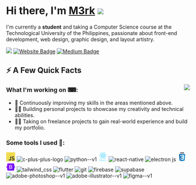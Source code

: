 <div>
   <h1>Hi there, I'm <a href="https://portfolio-chi-beryl-23.vercel.app/home">M3rk</a> <img src="https://media.giphy.com/media/hvRJCLFzcasrR4ia7z/giphy.gif" width="25px"> </h1>
   <p>I'm currently a <strong>student</strong> and taking a Computer Science course at the Technological University of the Philippines, passionate about front-end development, web design, graphic design, and layout artistry.</p>
   <a href="https://github.com/antonkomarev/github-profile-views-counter"><img src="https://komarev.com/ghpvc/?username=finnsatoshi03&style=flat"></a> <a href="https://web.facebook.com/FabulousEggPie/"><img src="https://img.shields.io/badge/-fabulousEggPie-4E69C8?style=flat-square&amp;labelColor=4E69C8&amp;logo=Facebook&amp;link=https://web.facebook.com/FabulousEggPie/" alt="Website Badge"></a> <a href="https://portfolio-chi-beryl-23.vercel.app/"><img src="https://img.shields.io/badge/-m3rk-0A0A0A?style=flat-square&amp;labelColor=0A0A0A&amp;logo=Vercel&amp;link=https://portfolio-chi-beryl-23.vercel.app" alt="Medium Badge"></a>
   <h2>⚡️ A Few Quick Facts</h2>      
   <img align="right" src="https://media.giphy.com/media/v1.Y2lkPTc5MGI3NjExOXV1YmZ4MWdjdjdoN2Fvc2ozN2kyNHVwcjczYW8xajVzbmFpM2p0dyZlcD12MV9pbnRlcm5hbF9naWZfYnlfaWQmY3Q9Zw/fha1cv4Le2lVRXXJsc/giphy.gif" />   
   <h3>What I'm working on ⌨:</h3>
   <ul>        
      <li> 💪 Continuously improving my skills in the areas mentioned above.</li>
      <li> 👷‍♂️ Building personal projects to showcase my creativity and technical abilities.</li>
      <li> 👨‍💻 Taking on freelance projects to gain real-world experience and build my portfolio.</li>
   </ul>
   <h3>Some tools I used 🚀:</h3>
   <p align="left">
      <img src="https://raw.githubusercontent.com/devicons/devicon/master/icons/javascript/javascript-original.svg" alt="javascript" width="25" height="25" />
      <img width="24" src="https://img.icons8.com/fluency/48/c-plus-plus-logo.png" alt="c-plus-plus-logo"/>
      <img width="24" src="https://img.icons8.com/color/48/python--v1.png" alt="python--v1"/>
      <img src="https://raw.githubusercontent.com/devicons/devicon/master/icons/react/react-original-wordmark.svg" alt="react" width="25" height="25" />
      <img src="https://pagepro.co/blog/wp-content/uploads/2020/03/react-native-logo-884x1024.png" alt="react-native" width="25" />
      <img src="https://miro.medium.com/v2/resize:fit:1200/1*O6KluMvEBZ1cBL3EPo4tig.png" alt="electron js" width="25" height="25" />
      <img src="https://raw.githubusercontent.com/devicons/devicon/master/icons/css3/css3-original-wordmark.svg" alt="css3" width="25" height="25" />
      <img src="https://raw.githubusercontent.com/devicons/devicon/master/icons/bootstrap/bootstrap-original.svg" alt="bootstrap" width="25" height="25" />
      <img width="24" src="http://img.icons8.com/fluency/48/tailwind_css.png" alt="tailwind_css"/>
      <img width="24" src="https://img.icons8.com/color/48/flutter.png" alt="flutter"/>
      <img width="24" src="https://img.icons8.com/color/48/git.png" alt="git"/>
      <img width="24" src="https://img.icons8.com/color/48/firebase.png" alt="firebase"/>
      <img width="24" src="https://seeklogo.com/images/S/supabase-logo-DCC676FFE2-seeklogo.com.png" alt="supabase"/>
      <img width="24" src="https://img.icons8.com/color/48/adobe-photoshop--v1.png" alt="adobe-photoshop--v1"/>
      <img width="24" src="https://img.icons8.com/color/48/adobe-illustrator--v1.png" alt="adobe-illustrator--v1"/>
      <img width="24" src="https://img.icons8.com/color/48/figma--v1.png" alt="figma--v1"/>
   </p>
</div>
